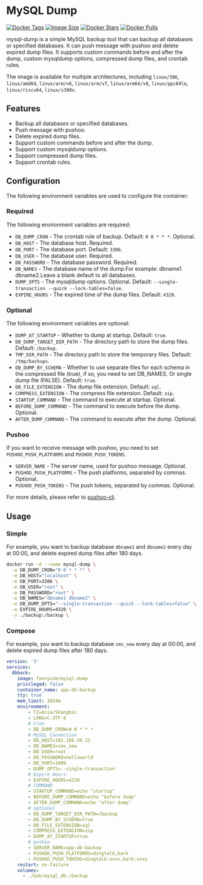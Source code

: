 # MySQL Dump

[![Docker Tags](https://img.shields.io/docker/v/funnyzak/mysql-dump?sort=semver&style=flat-square)](https://hub.docker.com/r/funnyzak/mysql-dump/)
[![Image Size](https://img.shields.io/docker/image-size/funnyzak/mysql-dump)](https://hub.docker.com/r/funnyzak/mysql-dump/)
[![Docker Stars](https://img.shields.io/docker/stars/funnyzak/mysql-dump.svg?style=flat-square)](https://hub.docker.com/r/funnyzak/mysql-dump/)
[![Docker Pulls](https://img.shields.io/docker/pulls/funnyzak/mysql-dump.svg?style=flat-square)](https://hub.docker.com/r/funnyzak/mysql-dump/)

mysql-dump is a simple MySQL backup tool that can backup all databases or specified databases. It can push message with pushoo and delete expired dump files. It supports custom commands before and after the dump, custom mysqldump options, compressed dump files, and crontab rules. 

The image is available for multiple architectures, including `linux/386`, `linux/amd64`, `linux/arm/v6`, `linux/arm/v7`, `linux/arm64/v8`, `linux/ppc64le`, `linux/riscv64`, `linux/s390x`.

## Features

- Backup all databases or specified databases.
- Push message with pushoo.
- Delete expired dump files.
- Support custom commands before and after the dump.
- Support custom mysqldump options.
- Support compressed dump files.
- Support crontab rules.

## Configuration

The following environment variables are used to configure the container:

### Required

The following environment variables are required:

- `DB_DUMP_CRON` - The crontab rule of backup. Default: `0 0 * * *`. Optional.
- `DB_HOST` - The database host. Required.
- `DB_PORT` - The database port. Default: `3306`.
- `DB_USER` - The database user. Required.
- `DB_PASSWORD` - The database password. Required.
- `DB_NAMES` - The database name of the dump.For example: dbname1 dbname2.Leave a blank default to all databases.
- `DUMP_OPTS` - The mysqldump options. Optional. Default: `--single-transaction --quick --lock-tables=false`.
- `EXPIRE_HOURS` - The expired time of the dump files. Default: `4320`.

### Optional

The following environment variables are optional:

- `DUMP_AT_STARTUP` - Whether to dump at startup. Default: `true`.
- `DB_DUMP_TARGET_DIR_PATH` - The directory path to store the dump files. Default: `/backup`.
- `TMP_DIR_PATH` - The directory path to store the temporary files. Default: `/tmp/backups`.
- `DB_DUMP_BY_SCHEMA` - Whether to use separate files for each schema in the compressed file (true), if so, you need to set DB_NAMES. Or single dump file (FALSE). Default: `true`.
- `DB_FILE_EXTENSION` - The dump file extension. Default: `sql`.
- `COMPRESS_EXTENSION` - The compress file extension. Default: `zip`.
- `STARTUP_COMMAND` - The command to execute at startup. Optional.
- `BEFORE_DUMP_COMMAND` - The command to execute before the dump. Optional.
- `AFTER_DUMP_COMMAND` - The command to execute after the dump. Optional.

### Pushoo

If you want to receive message with pushoo, you need to set `PUSHOO_PUSH_PLATFORMS` and `PUSHOO_PUSH_TOKENS`.

- `SERVER_NAME` - The server name, used for pushoo message. Optional.
- `PUSHOO_PUSH_PLATFORMS` - The push platforms, separated by commas. Optional.
- `PUSHOO_PUSH_TOKENS` - The push tokens, separated by commas. Optional.

For more details, please refer to [pushoo-cli](https://github.com/funnyzak/pushoo-cli).

## Usage

### Simple

For example, you want to backup database `dbname1` and `dbname2` every day at 00:00, and delete expired dump files after 180 days.

```bash
docker run -d --name mysql-dump \
  -e DB_DUMP_CRON="0 0 * * *" \
  -e DB_HOST="localhost" \
  -e DB_PORT=3306 \
  -e DB_USER="root" \
  -e DB_PASSWORD="root" \
  -e DB_NAMES="dbname1 dbname2" \
  -e DB_DUMP_OPTS="--single-transaction --quick --lock-tables=false" \
  -e EXPIRE_HOURS=4320 \
  -v ./backup:/backup \
```

### Compose

For example, you want to backup database `cms_new` every day at 00:00, and delete expired dump files after 180 days.

```yaml
version: '3'
services:
  dbback:
    image: funnyzak/mysql-dump
    privileged: false
    container_name: app-db-backup
    tty: true
    mem_limit: 1024m
    environment:
        - TZ=Asia/Shanghai
        - LANG=C.UTF-8
        # Cron
        - DB_DUMP_CRON=0 0 * * *
        # MySQL Connection
        - DB_HOST=192.168.50.21
        - DB_NAMES=cms_new
        - DB_USER=root
        - DB_PASSWORD=helloworld
        - DB_PORT=1009
        - DUMP_OPTS=--single-transaction
        # Expire Hours
        - EXPIRE_HOURS=4320
        # COMMAND
        - STARTUP_COMMAND=echo "startup"
        - BEFORE_DUMP_COMMAND=echo "before dump"
        - AFTER_DUMP_COMMAND=echo "after dump"
        # optional
        - DB_DUMP_TARGET_DIR_PATH=/backup
        - DB_DUMP_BY_SCHEMA=true
        - DB_FILE_EXTENSION=sql
        - COMPRESS_EXTENSION=zip
        - DUMP_AT_STARTUP=true
        # pushoo 
        - SERVER_NAME=app-db-backup
        - PUSHOO_PUSH_PLATFORMS=dingtalk,bark
        - PUSHOO_PUSH_TOKENS=dingtalk:xxxx,bark:xxxx
    restart: on-failure
    volumes:
      - ./bak/mysql_db:/backup
```